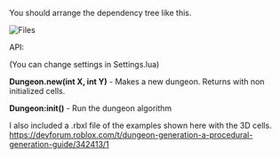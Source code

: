 You should arrange the dependency tree like this.

![Files](https://user-images.githubusercontent.com/45115274/64079691-55a12000-cc9f-11e9-88de-e3fed3175bc2.png)

API: 

(You can change settings in Settings.lua)

**Dungeon.new(int X, int Y)** - Makes a new dungeon. Returns <Dungeon> with non initialized cells.
  
**Dungeon:init()** - Run the dungeon algorithm

I also included a .rbxl file of the examples shown here with the 3D cells.
https://devforum.roblox.com/t/dungeon-generation-a-procedural-generation-guide/342413/1
